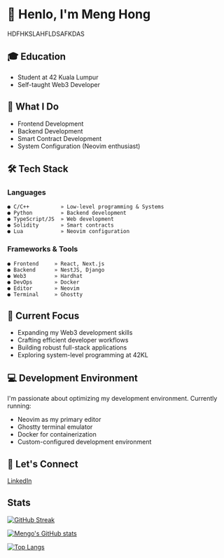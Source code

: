 # 👋 Henlo, I'm Meng Hong

HDFHKSLAHFLDSAFKDAS

## 🎓 Education

- Student at 42 Kuala Lumpur
- Self-taught Web3 Developer

## 💼 What I Do

- Frontend Development
- Backend Development
- Smart Contract Development
- System Configuration (Neovim enthusiast)

## 🛠️ Tech Stack

### Languages

```
● C/C++          » Low-level programming & Systems
● Python         » Backend development
● TypeScript/JS  » Web development
● Solidity       » Smart contracts
● Lua            » Neovim configuration
```

### Frameworks & Tools

```
● Frontend     » React, Next.js
● Backend      » NestJS, Django
● Web3         » Hardhat
● DevOps       » Docker
● Editor       » Neovim
● Terminal     » Ghostty
```

## 🌱 Current Focus

- Expanding my Web3 development skills
- Crafting efficient developer workflows
- Building robust full-stack applications
- Exploring system-level programming at 42KL

## 💻 Development Environment

I'm passionate about optimizing my development environment. Currently running:

- Neovim as my primary editor
- Ghostty terminal emulator
- Docker for containerization
- Custom-configured development environment

## 🔗 Let's Connect

[LinkedIn](https://www.linkedin.com/in/menghongho/)

## Stats

[![GitHub Streak](https://streak-stats.demolab.com?user=mengo6988&theme=catppuccin-mocha)](https://github.com/mengo6988/mengo6988)

[![Mengo's GitHub stats](https://github-readme-stats.vercel.app/api?username=mengo6988&show_icons=true&theme=catppuccin_mocha)](https://github.com/mengo6988/mengo6988)

[![Top Langs](https://github-readme-stats.vercel.app/api/top-langs/?username=mengo6988&theme=catppuccin_mocha)](https://github.com/mengo6988/mengo6988)

<!--
**mengo6988/mengo6988** is a ✨ _special_ ✨ repository because its `README.md` (this file) appears on your GitHub profile.
[![GitHub Streak](https://streak-stats.demolab.com?user=mengo6988&theme=catppuccin-mocha)](https://git.io/streak-stats)
Here are some ideas to get you started:

- 🔭 I’m currently working on ...
- 🌱 I’m currently learning ...
- 👯 I’m looking to collaborate on ...
- 🤔 I’m looking for help with ...
- 💬 Ask me about ...
- 📫 How to reach me: ...
- 😄 Pronouns: ...
- ⚡ Fun fact: ...
-->

